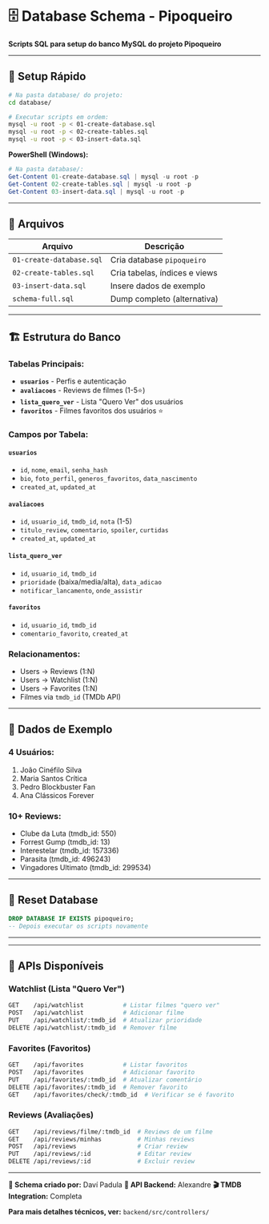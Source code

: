 # 🗄️ Database Schema - Pipoqueiro

**Scripts SQL para setup do banco MySQL do projeto Pipoqueiro**

---

## 🚀 **Setup Rápido**

```bash
# Na pasta database/ do projeto:
cd database/

# Executar scripts em ordem:
mysql -u root -p < 01-create-database.sql
mysql -u root -p < 02-create-tables.sql  
mysql -u root -p < 03-insert-data.sql
```

**PowerShell (Windows):**
```powershell
# Na pasta database/:
Get-Content 01-create-database.sql | mysql -u root -p
Get-Content 02-create-tables.sql | mysql -u root -p
Get-Content 03-insert-data.sql | mysql -u root -p
```

---

## 📁 **Arquivos**

| Arquivo | Descrição |
|---------|-----------|
| `01-create-database.sql` | Cria database `pipoqueiro` |
| `02-create-tables.sql` | Cria tabelas, índices e views |
| `03-insert-data.sql` | Insere dados de exemplo |
| `schema-full.sql` | Dump completo (alternativa) |

---

## 🏗️ **Estrutura do Banco**

### **Tabelas Principais:**
- **`usuarios`** - Perfis e autenticação
- **`avaliacoes`** - Reviews de filmes (1-5⭐)
- **`lista_quero_ver`** - Lista "Quero Ver" dos usuários
- **`favoritos`** - Filmes favoritos dos usuários ⭐

### **Campos por Tabela:**

#### **`usuarios`**
- `id`, `nome`, `email`, `senha_hash`
- `bio`, `foto_perfil`, `generos_favoritos`, `data_nascimento`
- `created_at`, `updated_at`

#### **`avaliacoes`**
- `id`, `usuario_id`, `tmdb_id`, `nota` (1-5)
- `titulo_review`, `comentario`, `spoiler`, `curtidas`
- `created_at`, `updated_at`

#### **`lista_quero_ver`**
- `id`, `usuario_id`, `tmdb_id`
- `prioridade` (baixa/media/alta), `data_adicao`
- `notificar_lancamento`, `onde_assistir`

#### **`favoritos`**
- `id`, `usuario_id`, `tmdb_id`
- `comentario_favorito`, `created_at`

### **Relacionamentos:**
- Users → Reviews (1:N)
- Users → Watchlist (1:N)
- Users → Favorites (1:N)
- Filmes via `tmdb_id` (TMDb API)

---

## 🧪 **Dados de Exemplo**

### **4 Usuários:**
1. João Cinéfilo Silva
2. Maria Santos Crítica
3. Pedro Blockbuster Fan  
4. Ana Clássicos Forever

### **10+ Reviews:**
- Clube da Luta (tmdb_id: 550)
- Forrest Gump (tmdb_id: 13)
- Interestelar (tmdb_id: 157336)
- Parasita (tmdb_id: 496243)
- Vingadores Ultimato (tmdb_id: 299534)

---

## 🔄 **Reset Database**

```sql
DROP DATABASE IF EXISTS pipoqueiro;
-- Depois executar os scripts novamente
```

---

---

## 🚀 **APIs Disponíveis**

### **Watchlist (Lista "Quero Ver")**
```bash
GET    /api/watchlist           # Listar filmes "quero ver"
POST   /api/watchlist           # Adicionar filme
PUT    /api/watchlist/:tmdb_id  # Atualizar prioridade
DELETE /api/watchlist/:tmdb_id  # Remover filme
```

### **Favorites (Favoritos)**
```bash
GET    /api/favorites           # Listar favoritos
POST   /api/favorites           # Adicionar favorito
PUT    /api/favorites/:tmdb_id  # Atualizar comentário
DELETE /api/favorites/:tmdb_id  # Remover favorito
GET    /api/favorites/check/:tmdb_id  # Verificar se é favorito
```

### **Reviews (Avaliações)**
```bash
GET    /api/reviews/filme/:tmdb_id  # Reviews de um filme
GET    /api/reviews/minhas          # Minhas reviews
POST   /api/reviews                 # Criar review
PUT    /api/reviews/:id             # Editar review
DELETE /api/reviews/:id             # Excluir review
```

---

**💾 Schema criado por:** Daví Padula
**📡 API Backend:** Alexandre
**🎬 TMDB Integration:** Completa

**Para mais detalhes técnicos, ver:** `backend/src/controllers/`